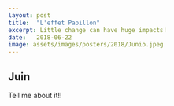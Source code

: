 ```yaml
---
layout: post
title:  "L'effet Papillon"
excerpt: Little change can have huge impacts!
date:   2018-06-22
image: assets/images/posters/2018/Junio.jpeg
---
```


## Juin

Tell me about it!!
